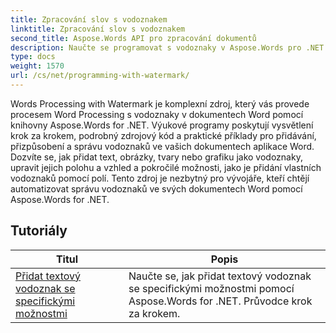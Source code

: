 ```yaml
---
title: Zpracování slov s vodoznakem
linktitle: Zpracování slov s vodoznakem
second_title: Aspose.Words API pro zpracování dokumentů
description: Naučte se programovat s vodoznaky v Aspose.Words pro .NET. Naučte se přidávat textové nebo obrázkové vodoznaky, upravovat jejich vzhled, umísťovat je na stránky a další pomocí podrobných výukových programů a ukázkového kódu C#.
type: docs
weight: 1570
url: /cs/net/programming-with-watermark/
---
```

Words Processing with Watermark je komplexní zdroj, který vás provede procesem Word Processing s vodoznaky v dokumentech Word pomocí knihovny Aspose.Words for .NET. Výukové programy poskytují vysvětlení krok za krokem, podrobný zdrojový kód a praktické příklady pro přidávání, přizpůsobení a správu vodoznaků ve vašich dokumentech aplikace Word. Dozvíte se, jak přidat text, obrázky, tvary nebo grafiku jako vodoznaky, upravit jejich polohu a vzhled a pokročilé možnosti, jako je přidání vlastních vodoznaků pomocí polí. Tento zdroj je nezbytný pro vývojáře, kteří chtějí automatizovat správu vodoznaků ve svých dokumentech Word pomocí Aspose.Words for .NET.

 ## Tutoriály
| Titul | Popis |
| --- | --- |
| [Přidat textový vodoznak se specifickými možnostmi](./add-text-watermark-with-specific-options/) | Naučte se, jak přidat textový vodoznak se specifickými možnostmi pomocí Aspose.Words for .NET. Průvodce krok za krokem. |